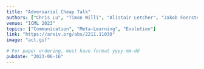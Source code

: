```yaml
---
title: "Adversarial Cheap Talk"
authors: ["Chris Lu", "Timon Willi", "Alistair Letcher", "Jakob Foerster"]
venue: "ICML 2023"
topics: ["Communication", "Meta-Learning", "Evolution"]
link: "https://arxiv.org/abs/2211.11030"
image: "act.gif"

# For paper ordering, must have format yyyy-mm-dd
pubdate: "2023-06-16"
---
```

